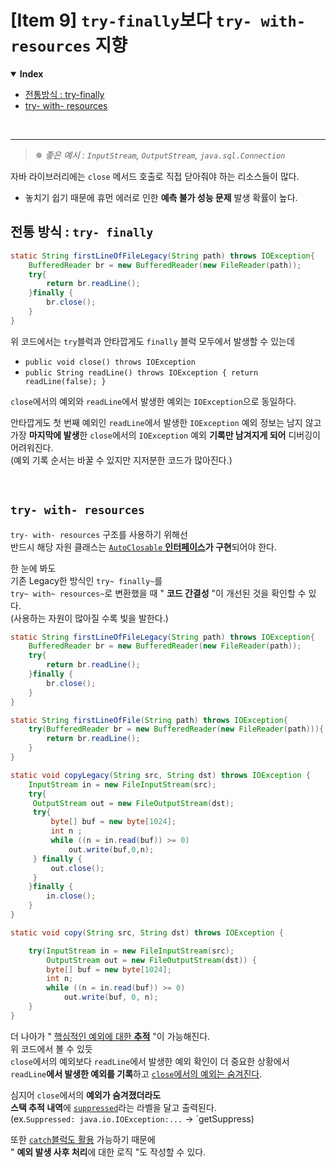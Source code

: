 # [Item 9] `try-finally`보다 `try- with- resources`  지향
<details open>
    <summary><b>Index</b></summary>
<div markdown="1">

- [전통방식 : try-finally](#전통-방식--try--finally)
- [try- with- resources](#try--with--resources)

</div>
</details>

<br/>

---
> ✵ _좋은 예시 : `InputStream`, `OutputStream`, `java.sql.Connection`_

자바 라이브러리에는 `close` 메서드 호출로 직접 닫아줘야 하는 리소스들이 많다.
- 놓치기 쉽기 때문에 휴먼 에러로 인한 **예측 불가 성능 문제** 발생 확률이 높다.

## 전통 방식 : `try- finally`
```java
static String firstLineOfFileLegacy(String path) throws IOException{
    BufferedReader br = new BufferedReader(new FileReader(path));
    try{
        return br.readLine();
    }finally {
        br.close();
    }
}
```
위 코드에서는 `try`블럭과 안타깝게도 `finally` 블럭 모두에서 발생할 수 있는데
- `public void close() throws IOException`
- `public String readLine() throws IOException { return readLine(false); }`

`close`에서의 예외와 `readLine`에서 발생한 예외는 `IOException`으로 동일하다.

안타깝게도 첫 번째 예외인 `readLine`에서 발생한 `IOException` 예외 정보는 남지 않고<br/> 
가장 **마지막에 발생**한 `close`에서의 `IOException` 예외 **기록만 남겨지게 되어** 디버깅이 어려워진다.<br/>
(예외 기록 순서는 바꿀 수 있지만 지저분한 코드가 많아진다.)

<br/>

## `try- with- resources`
`try- with- resources` 구조를 사용하기 위해선<br/>
반드시 해당 자원 클래스는 <u>`AutoClosable` **인터페이스</u>가 구현**되어야 한다.

한 눈에 봐도<br/>
기존 Legacy한 방식인 `try~ finally~`를<br/>
`try~ with~ resources~`로 변환했을 때 " **코드 간결성** "이 개선된 것을 확인할 수 있다.<br/>
(사용하는 자원이 많아질 수록 빛을 발한다.)
```java
static String firstLineOfFileLegacy(String path) throws IOException{
    BufferedReader br = new BufferedReader(new FileReader(path));
    try{
        return br.readLine();
    }finally {
        br.close();
    }
}

static String firstLineOfFile(String path) throws IOException{
    try(BufferedReader br = new BufferedReader(new FileReader(path))){
        return br.readLine();
    }
}
```
```java
static void copyLegacy(String src, String dst) throws IOException {
    InputStream in = new FileInputStream(src);
    try{
     OutputStream out = new FileOutputStream(dst);
     try{
         byte[] buf = new byte[1024];
         int n ;
         while ((n = in.read(buf)) >= 0)
             out.write(buf,0,n);
     } finally {
         out.close();
     }
    }finally {
        in.close();
    }
}

static void copy(String src, String dst) throws IOException {

    try(InputStream in = new FileInputStream(src);
        OutputStream out = new FileOutputStream(dst)) {
        byte[] buf = new byte[1024];
        int n;
        while ((n = in.read(buf)) >= 0)
            out.write(buf, 0, n);
    }
}
```


더 나아가
" <u>핵심적인 예외에 대한 **추적**</u> "이 가능해진다.<br/>
위 코드에서 볼 수 있듯<br/>
`close`에서의 예외보다 `readLine`에서 발생한 예외 확인이 더 중요한 상황에서<br/>
`readLine`**에서 발생한 예외를 기록**하고 <u>`close`에서의 예외는 숨겨진다</u>.

심지어 `close`에서의 **예외가 숨겨졌더라도**<br/>
**스택 추적 내역**에 <u>`suppressed`</u>라는 라벨을 달고 출력된다.<br/>
(ex.`Suppressed: java.io.IOException:...` → `getSuppress)

또한 <u>`catch`블럭도 활용</u> 가능하기 때문에<br/>
" **예외 발생 사후 처리**에 대한 로직 "도 작성할 수 있다.